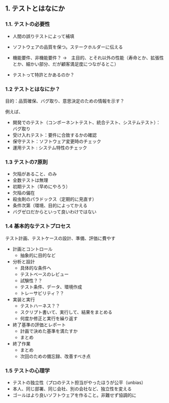 ## 1. テストとはなにか


### 1.1.  テストの必要性

- 人間の誤りテストによって補填
- ソフトウェアの品質を保つ。ステークホルダーに伝える

- 機能要件、非機能要件？
→　主目的、とそれ以外の性能（寿命とか、拡張性とか、細かい部分、だが顧客満足度につながるとこ）
- テストって特許とかあるのか？

### 1.2 テストとはなにか？

目的：品質確保、バグ取り、意思決定のための情報を示す？

例えば、
- 開発でのテスト（コンポーネントテスト、統合テスト、システムテスト）：バグ取り
- 受け入れテスト：要件に合致するかの確認
- 保守テスト：ソフトウェア変更時のチェック
- 運用テスト : システム特性のチェック

### 1.3 テストの7原則

- 欠陥があること、のみ
- 全数テストは無理
- 初期テスト（早めにやろう）
- 欠陥の偏在
- 殺虫剤のパラドックス（定期的に見直す）
- 条件次第（環境、目的によってかえる
- バグゼロだからといって良いわけではない

### 1.4 基本的なテストプロセス

テスト計画、テストケースの設計、準備、評価に費やす

- 計画とコントロール
    - 抽象的に目的など
- 分析と設計
    - 具体的な条件へ
    - テストベースのレビュー
    - 試験性？？
    - テスト条件、データ、環境作成
    - トレーサビリティ？？
- 実装と実行
    - テストハーネス？？
    - スクリプト書いて、実行して、結果をまとめる
    - 何度か修正と実行を繰り返す
- 終了基準の評価とレポート
    - 計画で決めた基準を満たすか    
    - まとめ
- 終了作業
    - まとめ
    - 次回のための備忘録、改善すべき点

### 1.5 テストの心理学

- テストの独立性（プロのテスト担当がやったほうが公平（unbias）
- 本人、同じ部署、同じ会社、別の会社など、独立性を変える
- ゴールはより良いソフトウェアを作ること。非難せず協調的に